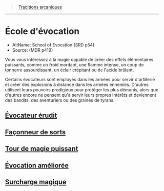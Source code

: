 ﻿---
!SubClassItem
Name: École d'évocation
Source: (MDR p419)
AltName: School of Evocation (SRD p54)
ParentClassId: hd_wizard.md
Id: wizard_evocation_hd.md#École-dévocation
RootId: wizard_evocation_hd.md
ParentLink: wizard_hd.md#traditions-arcaniques
ParentName: Traditions arcaniques
NameLevel: 1
Attributes: {}
---
>  [Traditions arcaniques](hd_wizard_traditions_arcaniques.md)

---


# École d'évocation

- AltName: School of Evocation (SRD p54)
- Source: (MDR p419)

Vous vous intéressez à la magie capable de créer des effets élémentaires puissants, comme un froid mordant, une flamme intense, un coup de tonnerre assourdissant, un éclair crépitant ou de l'acide brûlant.

Certains évocateurs sont employés dans les armées pour servir d'artillerie et créer des explosions à distance dans les armées ennemies. D'autres utilisent leurs pouvoirs prodigieux pour protéger les plus démunis, alors que d'autres encore ne pensent qu'à servir leurs propres intérêts et deviennent des bandits, des aventuriers ou des graines de tyrans.



## [Évocateur érudit](hd_wizard_evocation_evocateur_erudit.md)



## [Façonneur de sorts](hd_wizard_evocation_faconneur_de_sorts.md)



## [Tour de magie puissant](hd_wizard_evocation_tour_de_magie_puissant.md)



## [Évocation améliorée](hd_wizard_evocation_evocation_amelioree.md)



## [Surcharge magique](hd_wizard_evocation_surcharge_magique.md)

